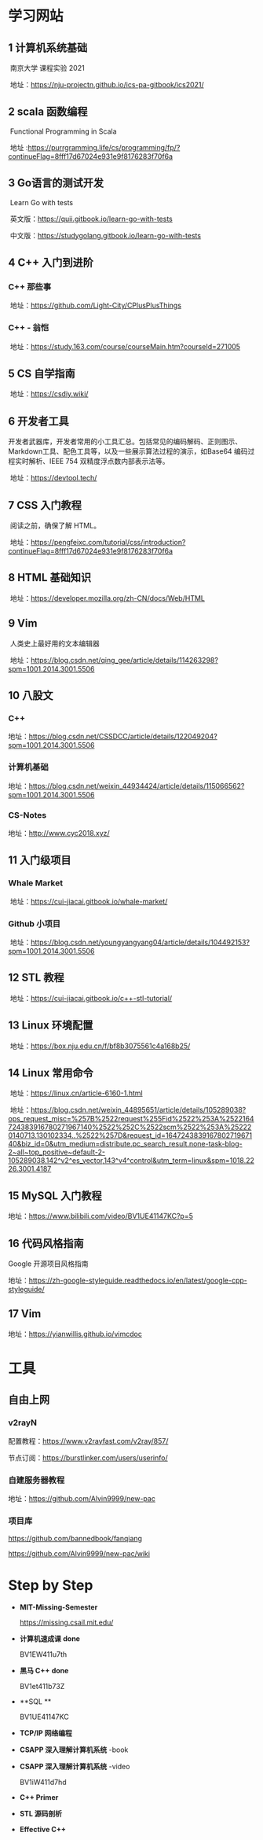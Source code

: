 # 学习网站





## 1  计算机系统基础

​		南京大学 课程实验 2021

​		地址：<https://nju-projectn.github.io/ics-pa-gitbook/ics2021/>



## 2  scala 函数编程

​		Functional Programming in Scala

​		地址 :<https://purrgramming.life/cs/programming/fp/?continueFlag=8fff17d67024e931e9f8176283f70f6a>



## 3  Go语言的测试开发

​		Learn Go with tests

​		英文版：<https://quii.gitbook.io/learn-go-with-tests>

​		中文版：<https://studygolang.gitbook.io/learn-go-with-tests>



## 4  C++ 入门到进阶

### 	C++ 那些事

​		地址：<https://github.com/Light-City/CPlusPlusThings>

### 	C++ - 翁恺

​		地址：<https://study.163.com/course/courseMain.htm?courseId=271005>



## 5  CS 自学指南

​		地址：<https://csdiy.wiki/>



## 6  开发者工具

​		开发者武器库，开发者常用的小工具汇总。包括常见的编码解码、正则图示、Markdown工具、配色工具等，以及一些展示算法过程的演示，如Base64 编码过程实时解析、IEEE 754 双精度浮点数内部表示法等。

​		地址：<https://devtool.tech/>



## 7   CSS 入门教程

​		阅读之前，确保了解 HTML。

​		地址：<https://pengfeixc.com/tutorial/css/introduction?continueFlag=8fff17d67024e931e9f8176283f70f6a>



## 8  HTML 基础知识

​		地址：<https://developer.mozilla.org/zh-CN/docs/Web/HTML>



## 9  Vim

​		人类史上最好用的文本编辑器

​		地址：<https://blog.csdn.net/qing_gee/article/details/114263298?spm=1001.2014.3001.5506>



## 10  八股文

### C++

地址：<https://blog.csdn.net/CSSDCC/article/details/122049204?spm=1001.2014.3001.5506>

### 计算机基础

地址：<https://blog.csdn.net/weixin_44934424/article/details/115066562?spm=1001.2014.3001.5506>

### CS-Notes

地址：<http://www.cyc2018.xyz/>



## 11  入门级项目

### 	Whale Market

​		地址：<https://cui-jiacai.gitbook.io/whale-market/>

### 	Github 小项目

​		地址：<https://blog.csdn.net/youngyangyang04/article/details/104492153?spm=1001.2014.3001.5506>



## 12  STL 教程

​		地址：<https://cui-jiacai.gitbook.io/c++-stl-tutorial/>



## 13  Linux 环境配置

​		地址：<https://box.nju.edu.cn/f/bf8b3075561c4a168b25/>



## 14  Linux 常用命令

​		地址：<https://linux.cn/article-6160-1.html>

​		地址：<https://blog.csdn.net/weixin_44895651/article/details/105289038?ops_request_misc=%257B%2522request%255Fid%2522%253A%2522164724383916780271967140%2522%252C%2522scm%2522%253A%252220140713.130102334..%2522%257D&request_id=164724383916780271967140&biz_id=0&utm_medium=distribute.pc_search_result.none-task-blog-2~all~top_positive~default-2-105289038.142^v2^es_vector,143^v4^control&utm_term=linux&spm=1018.2226.3001.4187>



## 15 MySQL 入门教程

地址：<https://www.bilibili.com/video/BV1UE41147KC?p=5>



## 16 代码风格指南

Google 开源项目风格指南

地址：https://zh-google-styleguide.readthedocs.io/en/latest/google-cpp-styleguide/



## 17 Vim

地址：<https://yianwillis.github.io/vimcdoc>







# 工具



## 自由上网

### v2rayN

配置教程：<https://www.v2rayfast.com/v2ray/857/>

节点订阅：<https://burstlinker.com/users/userinfo/>



### 自建服务器教程

地址：https://github.com/Alvin9999/new-pac



### 项目库

https://github.com/bannedbook/fanqiang

https://github.com/Alvin9999/new-pac/wiki







# Step by Step

- **MIT-Missing-Semester**

  https://missing.csail.mit.edu/

- **计算机速成课**      **done**

  BV1EW411u7th

- **黑马 C++**     **done**

  BV1et411b73Z

- **SQL **

  BV1UE41147KC

- **TCP/IP 网络编程**

- **CSAPP 深入理解计算机系统** -book

- **CSAPP 深入理解计算机系统** -video

  BV1iW411d7hd

- **C++ Primer**

- **STL 源码剖析**

- **Effective C++**
